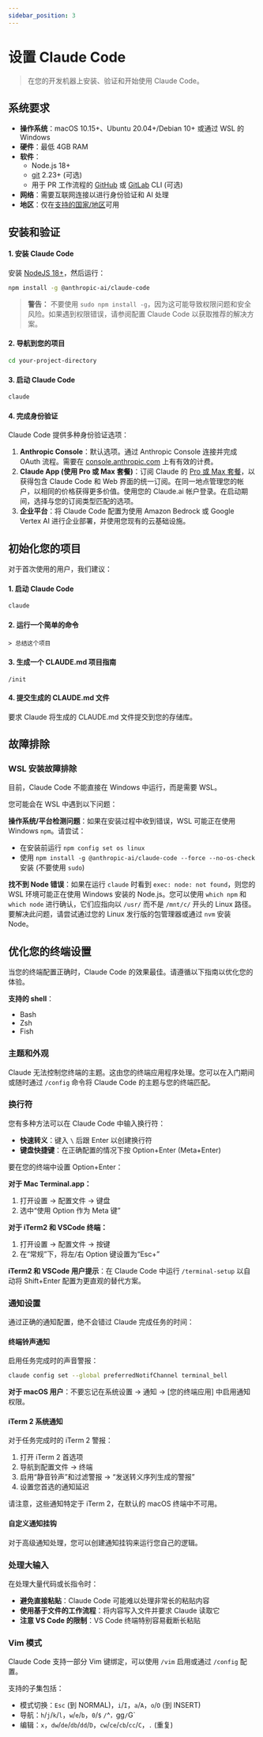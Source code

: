 ```yaml
---
sidebar_position: 3
---
```


# 设置 Claude Code

> 在您的开发机器上安装、验证和开始使用 Claude Code。

## 系统要求

*   **操作系统**：macOS 10.15+、Ubuntu 20.04+/Debian 10+ 或通过 WSL 的 Windows
*   **硬件**：最低 4GB RAM
*   **软件**：
    *   Node.js 18+
    *   [git](https://git-scm.com/downloads) 2.23+ (可选)
    *   用于 PR 工作流程的 [GitHub](https://cli.github.com/) 或 [GitLab](https://gitlab.com/gitlab-org/cli) CLI (可选)
*   **网络**：需要互联网连接以进行身份验证和 AI 处理
*   **地区**：仅在[支持的国家/地区](https://www.anthropic.com/supported-countries)可用

## 安装和验证

#### 1. 安装 Claude Code
安装 [NodeJS 18+](https://nodejs.org/en/download)，然后运行：

```sh
npm install -g @anthropic-ai/claude-code
```

> **警告：**
> 不要使用 `sudo npm install -g`，因为这可能导致权限问题和安全风险。如果遇到权限错误，请参阅配置 Claude Code 以获取推荐的解决方案。

#### 2. 导航到您的项目
```bash
cd your-project-directory 
```

#### 3. 启动 Claude Code
```bash
claude
```

#### 4. 完成身份验证
Claude Code 提供多种身份验证选项：

1.  **Anthropic Console**：默认选项。通过 Anthropic Console 连接并完成 OAuth 流程。需要在 [console.anthropic.com](https://console.anthropic.com) 上有有效的计费。
2.  **Claude App (使用 Pro 或 Max 套餐)**：订阅 Claude 的 [Pro 或 Max 套餐](https://www.anthropic.com/pricing)，以获得包含 Claude Code 和 Web 界面的统一订阅。在同一地点管理您的帐户，以相同的价格获得更多价值。使用您的 Claude.ai 帐户登录。在启动期间，选择与您的订阅类型匹配的选项。
3.  **企业平台**：将 Claude Code 配置为使用 Amazon Bedrock 或 Google Vertex AI 进行企业部署，并使用您现有的云基础设施。

## 初始化您的项目

对于首次使用的用户，我们建议：

#### 1. 启动 Claude Code
```bash
claude
```

#### 2. 运行一个简单的命令
```
> 总结这个项目
```

#### 3. 生成一个 CLAUDE.md 项目指南
```
/init 
```

#### 4. 提交生成的 CLAUDE.md 文件
要求 Claude 将生成的 CLAUDE.md 文件提交到您的存储库。

## 故障排除

### WSL 安装故障排除

目前，Claude Code 不能直接在 Windows 中运行，而是需要 WSL。

您可能会在 WSL 中遇到以下问题：

**操作系统/平台检测问题**：如果在安装过程中收到错误，WSL 可能正在使用 Windows `npm`。请尝试：

*   在安装前运行 `npm config set os linux`
*   使用 `npm install -g @anthropic-ai/claude-code --force --no-os-check` 安装 (不要使用 `sudo`)

**找不到 Node 错误**：如果在运行 `claude` 时看到 `exec: node: not found`，则您的 WSL 环境可能正在使用 Windows 安装的 Node.js。您可以使用 `which npm` 和 `which node` 进行确认，它们应指向以 `/usr/` 而不是 `/mnt/c/` 开头的 Linux 路径。要解决此问题，请尝试通过您的 Linux 发行版的包管理器或通过 `nvm` 安装 Node。

## 优化您的终端设置

当您的终端配置正确时，Claude Code 的效果最佳。请遵循以下指南以优化您的体验。

**支持的 shell**：

*   Bash
*   Zsh
*   Fish

### 主题和外观

Claude 无法控制您终端的主题。这由您的终端应用程序处理。您可以在入门期间或随时通过 `/config` 命令将 Claude Code 的主题与您的终端匹配。

### 换行符

您有多种方法可以在 Claude Code 中输入换行符：

*   **快速转义**：键入 `\` 后跟 Enter 以创建换行符
*   **键盘快捷键**：在正确配置的情况下按 Option+Enter (Meta+Enter)

要在您的终端中设置 Option+Enter：

**对于 Mac Terminal.app：**

1.  打开设置 → 配置文件 → 键盘
2.  选中“使用 Option 作为 Meta 键”

**对于 iTerm2 和 VSCode 终端：**

1.  打开设置 → 配置文件 → 按键
2.  在“常规”下，将左/右 Option 键设置为“Esc+”

**iTerm2 和 VSCode 用户提示**：在 Claude Code 中运行 `/terminal-setup` 以自动将 Shift+Enter 配置为更直观的替代方案。

### 通知设置

通过正确的通知配置，绝不会错过 Claude 完成任务的时间：

#### 终端铃声通知

启用任务完成时的声音警报：

```sh
claude config set --global preferredNotifChannel terminal_bell
```

**对于 macOS 用户**：不要忘记在系统设置 → 通知 → [您的终端应用] 中启用通知权限。

#### iTerm 2 系统通知

对于任务完成时的 iTerm 2 警报：

1.  打开 iTerm 2 首选项
2.  导航到配置文件 → 终端
3.  启用“静音铃声”和过滤警报 → “发送转义序列生成的警报”
4.  设置您首选的通知延迟

请注意，这些通知特定于 iTerm 2，在默认的 macOS 终端中不可用。

#### 自定义通知挂钩

对于高级通知处理，您可以创建通知挂钩来运行您自己的逻辑。

### 处理大输入

在处理大量代码或长指令时：

*   **避免直接粘贴**：Claude Code 可能难以处理非常长的粘贴内容
*   **使用基于文件的工作流程**：将内容写入文件并要求 Claude 读取它
*   **注意 VS Code 的限制**：VS Code 终端特别容易截断长粘贴

### Vim 模式

Claude Code 支持一部分 Vim 键绑定，可以使用 `/vim` 启用或通过 `/config` 配置。

支持的子集包括：

*   模式切换：`Esc` (到 NORMAL)，`i`/`I`，`a`/`A`，`o`/`O` (到 INSERT)
*   导航：`h`/`j`/`k`/`l`，`w`/`e`/`b`，`0`/`$` `/`^`，`gg`/`G`
*   编辑：`x`，`dw`/`de`/`db`/`dd`/`D`，`cw`/`ce`/`cb`/`cc`/`C`，`.` (重复)
